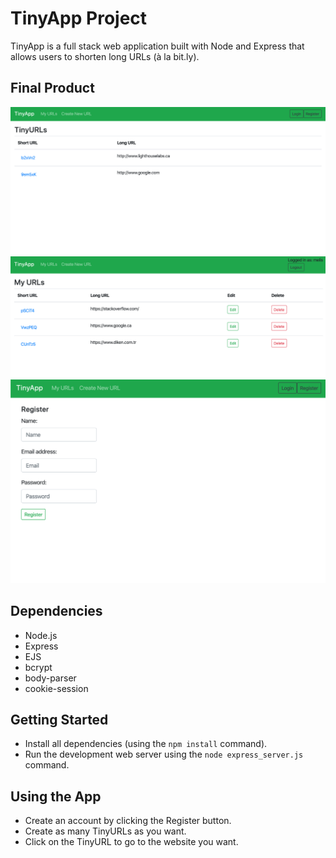 # TinyApp Project

TinyApp is a full stack web application built with Node and Express that allows users to shorten long URLs (à la bit.ly).

## Final Product

!["Screenshot of main page"](https://github.com/mcagan/tinyapp/blob/master/docs/main-page.png?raw=true)
!["Screenshot of the MyURLs page when the user is logged in"](https://github.com/mcagan/tinyapp/blob/master/docs/myurls-logged-in.png?raw=true)
!["Screenshot of the registration page"](https://github.com/mcagan/tinyapp/blob/master/docs/registration-page.png?raw=true)

## Dependencies

- Node.js
- Express
- EJS
- bcrypt
- body-parser
- cookie-session

## Getting Started

- Install all dependencies (using the `npm install` command).
- Run the development web server using the `node express_server.js` command.

## Using the App

- Create an account by clicking the Register button.
- Create as many TinyURLs as you want.
- Click on the TinyURL to go to the website you want.
